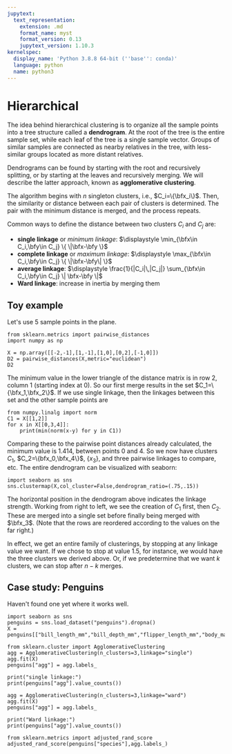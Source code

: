 ```yaml
---
jupytext:
  text_representation:
    extension: .md
    format_name: myst
    format_version: 0.13
    jupytext_version: 1.10.3
kernelspec:
  display_name: 'Python 3.8.8 64-bit (''base'': conda)'
  language: python
  name: python3
---
```

# Hierarchical

The idea behind hierarchical clustering is to organize all the sample points into a tree structure called a **dendrogram**. At the root of the tree is the entire sample set, while each leaf of the tree is a single sample vector. Groups of similar samples are connected as nearby relatives in the tree, with less-similar groups located as more distant relatives.

Dendrograms can be found by starting with the root and recursively splitting, or by starting at the leaves and recursively merging. We will describe the latter approach, known as **agglomerative clustering**.

The algorithm begins with $n$ singleton clusters, i.e., $C_i=\{\bfx_i\}$. Then, the similarity or distance between each pair of clusters is determined. The pair with the minimum distance is merged, and the process repeats. 

Common ways to define the distance between two clusters $C_i$ and $C_j$ are:

* **single linkage** or *minimum linkage*: $\displaystyle \min_{\bfx\in C_i,\bfy\in C_j} \{ \|\bfx-\bfy \}$
* **complete linkage** or *maximum linkage*: $\displaystyle \max_{\bfx\in C_i,\bfy\in C_j} \{ \|\bfx-\bfy\| \}$
* **average linkage**: $\displaystyle \frac{1}{|C_i|\,|C_j|} \sum_{\bfx\in C_i,\bfy\in C_j} \| \bfx-\bfy \|$
* **Ward linkage**: increase in inertia by merging them

## Toy example

Let's use 5 sample points in the plane.

```{code-cell}
from sklearn.metrics import pairwise_distances
import numpy as np

X = np.array([[-2,-1],[1,-1],[1,0],[0,2],[-1,0]])
D2 = pairwise_distances(X,metric="euclidean")
D2
```

The minimum value in the lower triangle of the distance matrix is in row 2, column 1 (starting index at 0). So our first merge results in the set $C_1=\{\bfx_1,\bfx_2\}$. If we use single linkage, then the linkages between this set and the other sample points are

```{code-cell}
from numpy.linalg import norm
C1 = X[[1,2]]
for x in X[[0,3,4]]:
    print(min(norm(x-y) for y in C1))
```

Comparing these to the pairwise point distances already calculated, the minimum value is 1.414, between points 0 and 4. So we now have clusters $C_1$, $C_2=\{bfx_0,\bfx_4\}$, $\{x_3\}$, and three pairwise linkages to compare, etc. The entire dendrogram can be visualized with seaborn:

```{code-cell}
import seaborn as sns
sns.clustermap(X,col_cluster=False,dendrogram_ratio=(.75,.15))
```

The horizontal position in the dendrogram above indicates the linkage strength. Working from right to left, we see the creation of $C_1$ first, then $C_2$. These are merged into a single set before finally being merged with $\bfx_3$. (Note that the rows are reordered according to the values on the far right.)

In effect, we get an entire family of clusterings, by stopping at any linkage value we want. If we chose to stop at value 1.5, for instance, we would have the three clusters we derived above. Or, if we predetermine that we want $k$ clusters, we can stop after $n-k$ merges. 

## Case study: Penguins

Haven't found one yet where it works well. 

```{code-cell}
import seaborn as sns
penguins = sns.load_dataset("penguins").dropna()
X = penguins[["bill_length_mm","bill_depth_mm","flipper_length_mm","body_mass_g"]]
```

```{code-cell}
from sklearn.cluster import AgglomerativeClustering
agg = AgglomerativeClustering(n_clusters=3,linkage="single")
agg.fit(X)
penguins["agg"] = agg.labels_

print("single linkage:")
print(penguins["agg"].value_counts())
```

```{code-cell}
agg = AgglomerativeClustering(n_clusters=3,linkage="ward")
agg.fit(X)
penguins["agg"] = agg.labels_

print("Ward linkage:")
print(penguins["agg"].value_counts())
```

```{code-cell}
from sklearn.metrics import adjusted_rand_score
adjusted_rand_score(penguins["species"],agg.labels_)
```
